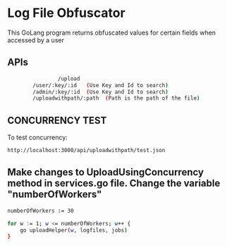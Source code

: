 # Log File Obfuscator

This GoLang program returns obfuscated values for certain fields when accessed by a user

## APIs

```bash
                /upload  
		/user/:key/:id   (Use Key and Id to search)
		/admin/:key/:id  (Use Key and Id to search)
		/uploadwithpath/:path  (Path is the path of the file)
```

## CONCURRENCY TEST

To test concurrency: 

```bash
http://localhost:3000/api/uploadwithpath/test.json
```

## Make changes to UploadUsingConcurrency method in services.go file. Change the variable "numberOfWorkers"

```bash
numberOfWorkers := 30

for w := 1; w <= numberOfWorkers; w++ {
	go uploadHelper(w, logfiles, jobs)
}
```
